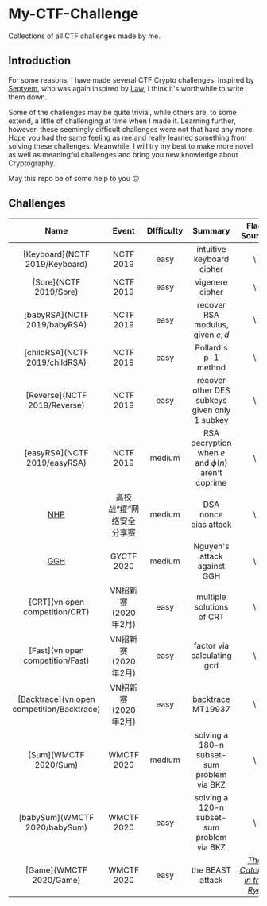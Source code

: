# My-CTF-Challenge
 Collections of all CTF challenges made by me.

## Introduction
For some reasons, I have made several CTF Crypto challenges. Inspired by [Septyem](https://github.com/Septyem/My-Public-CTF-Challenges), who was again inspired by [Law](https://github.com/l4wio/CTF-challenges-by-me), I think it's worthwhile to write them down.

Some of the challenges may be quite trivial, while others are, to some extend, a little of challenging at time when I made it. Learning further, however, these seemingly difficult challenges were not that hard any more. Hope you had the same feeling as me and really learned something from solving these challenges. Meanwhile, I will try my best to make more novel as well as meaningful challenges and bring you new knowledge about Cryptography.

May this repo be of some help to you 🙃

## Challenges

|                             Name                             |   Event   | DIfficulty | Summary | Flag Source | Writeup |
| :----------------------------------------------------------: | :-------: | :--------: | :-----: | :---------: | :----------------------------------------------------------: |
| [Keyboard](NCTF 2019/Keyboard) | NCTF 2019 | easy |    intuitive keyboard cipher    | \ | [link](https://blog.soreatu.com/posts/intended-solution-to-crypto-problems-in-nctf-2019/#keyboard123pt-72solvers) |
| [Sore](NCTF 2019/Sore) | NCTF 2019 | easy |    vigenere cipher    | \ | [link](https://blog.soreatu.com/posts/intended-solution-to-crypto-problems-in-nctf-2019/#sore667pt-6solvers) |
| [babyRSA](NCTF 2019/babyRSA) | NCTF 2019 | easy |    recover RSA modulus, given $e, d$    | \ | [link](https://blog.soreatu.com/posts/intended-solution-to-crypto-problems-in-nctf-2019/#babyrsa526pt-10solvers) |
| [childRSA](NCTF 2019/childRSA) | NCTF 2019 | easy |    Pollard's p-1 method    | \ | [link](https://blog.soreatu.com/posts/intended-solution-to-crypto-problems-in-nctf-2019/#childrsa213pt-38solvers) |
| [Reverse](NCTF 2019/Reverse) | NCTF 2019 | easy |    recover other DES subkeys given only 1 subkey    | \ | [link](https://blog.soreatu.com/posts/intended-solution-to-crypto-problems-in-nctf-2019/#reverse909pt-2solvers) |
| [easyRSA](NCTF 2019/easyRSA) | NCTF 2019 | medium |   RSA decryption when $e$ and $\phi(n)$ aren't coprime   | \ | [link](https://blog.soreatu.com/posts/intended-solution-to-crypto-problems-in-nctf-2019/#easyrsa909pt-2solvers) |
| [NHP](GxzyCTF/NHP) | 高校战“疫”网络安全分享赛 | medium | DSA nonce bias attack | \ | [link](https://blog.soreatu.com/posts/intended-solution-to-nhp-in-gxzyctf-2020/) |
| [GGH](GYCTF/GGH) | GYCTF 2020 | medium | Nguyen's attack against GGH | \ | [link](https://blog.soreatu.com/posts/intended-solution-to-ggh-in-gyctf-2020/) |
| [CRT](vn open competition/CRT) | VN招新赛(2020年2月) | easy | multiple solutions of CRT | \ | [link](https://blog.soreatu.com/posts/intended-solution-to-crypto-problems-in-vn-open-competition/#crt) |
| [Fast](vn open competition/Fast) | VN招新赛(2020年2月) | easy | factor via calculating gcd | \ | [link](https://blog.soreatu.com/posts/intended-solution-to-crypto-problems-in-vn-open-competition/#fast) |
| [Backtrace](vn open competition/Backtrace) | VN招新赛(2020年2月) | easy | backtrace MT19937 | \ | [link](https://blog.soreatu.com/posts/intended-solution-to-crypto-problems-in-vn-open-competition/#backtrace) |
| [Sum](WMCTF 2020/Sum) | WMCTF 2020 | medium | solving a 180-n subset-sum problem via BKZ | \ | [link](https://blog.soreatu.com/posts/intended-solution-to-crypto-problems-in-wmctf-2020/#sum) |
| [babySum](WMCTF 2020/babySum) | WMCTF 2020 | easy | solving a 120-n subset-sum problem via BKZ | \ | [link](https://blog.soreatu.com/posts/intended-solution-to-crypto-problems-in-wmctf-2020/#babysum) |
| [Game](WMCTF 2020/Game) | WMCTF 2020 | easy | the BEAST attack | [*The Catcher in the Rye*](https://en.wikipedia.org/wiki/The_Catcher_in_the_Rye) | [link](https://blog.soreatu.com/posts/intended-solution-to-crypto-problems-in-wmctf-2020/#game) |



